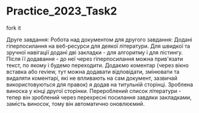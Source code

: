 # Practice_2023_Task2
fork it

Друге завдання: Робота над документом для другого завдання: Додані гіперпосилання на веб-ресурси для деякої літератури. Для швидкої та зручної навігації додані дві закладки - для алгоритму і для лістингу. Після її додавання - до неї через гіперпосилання можна прив'язати текст, по якому і будемо переходити. Додаємо коментар (через вікно вставка або review, тут можна додавати відповідати, змінювати та видаляти коментарі, які не впливають на сам документ, зазвичай використовуються для правок) я додав на титульній сторінці. Зроблена виноска у кінці другої сторінки. Перероблений список літератури - тепер він зроблений через перехресні посилання завдяки закладками, замість виносок, тому він автоматично оновлюємий.
